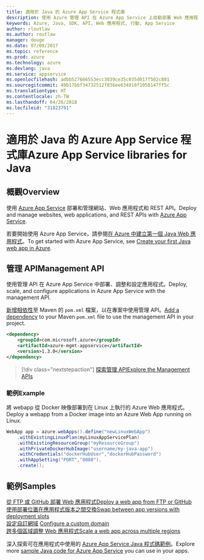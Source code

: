 ```yaml
---
title: 適用於 Java 的 Azure App Service 程式庫
description: 使用 Azure 管理 API 在 Azure App Service 上自動部署 Web 應用程式。
keywords: Azure, Java, SDK, API, Web 應用程式, 行動, App Service
author: rloutlaw
ms.author: routlaw
manager: douge
ms.date: 07/09/2017
ms.topic: reference
ms.prod: azure
ms.technology: azure
ms.devlang: java
ms.service: appservice
ms.openlocfilehash: adbb527666553ecc3039ce35c035d017f502c801
ms.sourcegitcommit: 49b17bbf34732512f836ee634818f1058147ff5c
ms.translationtype: HT
ms.contentlocale: zh-TW
ms.lasthandoff: 04/26/2018
ms.locfileid: "31823791"
---
```

# <a name="azure-app-service-libraries-for-java"></a><span data-ttu-id="2ddcb-104">適用於 Java 的 Azure App Service 程式庫</span><span class="sxs-lookup"><span data-stu-id="2ddcb-104">Azure App Service libraries for Java</span></span>

## <a name="overview"></a><span data-ttu-id="2ddcb-105">概觀</span><span class="sxs-lookup"><span data-stu-id="2ddcb-105">Overview</span></span>

<span data-ttu-id="2ddcb-106">使用 [Azure App Service](/azure/app-service) 部署和管理網站、Web 應用程式和 REST API。</span><span class="sxs-lookup"><span data-stu-id="2ddcb-106">Deploy and manage websites, web applications, and REST APIs with [Azure App Service](/azure/app-service).</span></span>

<span data-ttu-id="2ddcb-107">若要開始使用 Azure App Service，請參閱[在 Azure 中建立第一個 Java Web 應用程式](/azure/app-service-web/app-service-web-get-started-java)。</span><span class="sxs-lookup"><span data-stu-id="2ddcb-107">To get started with Azure App Service, see [Create your first Java web app in Azure](/azure/app-service-web/app-service-web-get-started-java).</span></span>

## <a name="management-api"></a><span data-ttu-id="2ddcb-108">管理 API</span><span class="sxs-lookup"><span data-stu-id="2ddcb-108">Management API</span></span>

<span data-ttu-id="2ddcb-109">使用管理 API 在 Azure App Service 中部署、調整和設定應用程式。</span><span class="sxs-lookup"><span data-stu-id="2ddcb-109">Deploy, scale, and configure applications in Azure App Service with the management API.</span></span>

<span data-ttu-id="2ddcb-110">[新增相依性](https://maven.apache.org/guides/getting-started/index.html#How_do_I_use_external_dependencies)至 Maven 的 `pom.xml` 檔案，以在專案中使用管理 API。</span><span class="sxs-lookup"><span data-stu-id="2ddcb-110">[Add a dependency](https://maven.apache.org/guides/getting-started/index.html#How_do_I_use_external_dependencies) to your Maven `pom.xml` file to use the management API in your project.</span></span>

```XML
<dependency>
    <groupId>com.microsoft.azure</groupId>
    <artifactId>azure-mgmt-appservice</artifactId>
    <version>1.3.0</version>
</dependency>
```   

> [!div class="nextstepaction"]
> [<span data-ttu-id="2ddcb-111">探索管理 API</span><span class="sxs-lookup"><span data-stu-id="2ddcb-111">Explore the Management APIs</span></span>](/java/api/overview/azure/appservice/management)

### <a name="example"></a><span data-ttu-id="2ddcb-112">範例</span><span class="sxs-lookup"><span data-stu-id="2ddcb-112">Example</span></span>

<span data-ttu-id="2ddcb-113">將 webapp 從 Docker 映像部署到在 Linux 上執行的 Azure Web 應用程式。</span><span class="sxs-lookup"><span data-stu-id="2ddcb-113">Deploy a webapp from a Docker image into an Azure Web App running on Linux.</span></span>

```java
WebApp app = azure.webApps().define("newLinuxWebApp")
    .withExistingLinuxPlan(myLinuxAppServicePlan)
    .withExistingResourceGroup("myResourceGroup")
    .withPrivateDockerHubImage("username/my-java-app")
    .withCredentials("dockerHubUser","dockerHubPassword")
    .withAppSetting("PORT","8080").
    .create();
```

## <a name="samples"></a><span data-ttu-id="2ddcb-114">範例</span><span class="sxs-lookup"><span data-stu-id="2ddcb-114">Samples</span></span>

<span data-ttu-id="2ddcb-115">[從 FTP 或 GitHub 部署 Web 應用程式][1]</span><span class="sxs-lookup"><span data-stu-id="2ddcb-115">[Deploy a web app from FTP or GitHub][1]</span></span>  
<span data-ttu-id="2ddcb-116">[使用部署位置在應用程式版本之間交換][2]</span><span class="sxs-lookup"><span data-stu-id="2ddcb-116">[Swap between app versions with deployment slots][2]</span></span>  
<span data-ttu-id="2ddcb-117">[設定自訂網域][3] </span><span class="sxs-lookup"><span data-stu-id="2ddcb-117">[Configure a custom domain][3] </span></span>  
<span data-ttu-id="2ddcb-118">[跨多個區域調整 Web 應用程式][4]</span><span class="sxs-lookup"><span data-stu-id="2ddcb-118">[Scale a web app across multiple regions][4]</span></span>   

<span data-ttu-id="2ddcb-119">深入探索可在應用程式中使用的 [Azure App Service Java 程式碼範例](https://azure.microsoft.com/resources/samples/?platform=java&term=appservice)。</span><span class="sxs-lookup"><span data-stu-id="2ddcb-119">Explore more [sample Java code for Azure App Service](https://azure.microsoft.com/resources/samples/?platform=java&term=appservice) you can use in your apps.</span></span>

[1]: ../docs-ref-conceptual/java-sdk-configure-webapp-sources.md
[2]: https://azure.microsoft.com/resources/samples/app-service-java-manage-staging-and-production-slots-for-web-apps/
[3]: https://azure.microsoft.com/resources/samples/app-service-java-manage-web-apps-with-custom-domains/
[4]: https://azure.microsoft.com/resources/samples/app-service-java-scale-web-apps-on-linux/
